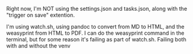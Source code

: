 Right now, I'm NOT using the settings.json and tasks.json, along with the "trigger on save" extention. 

I'm using watch.sh, using pandoc to convert from MD to HTML, and the weasyprint from HTML to PDF. I can do the weasyprint command in the terminal, but for some reason it's failing as part of watch.sh.
Failing both with and without the venv